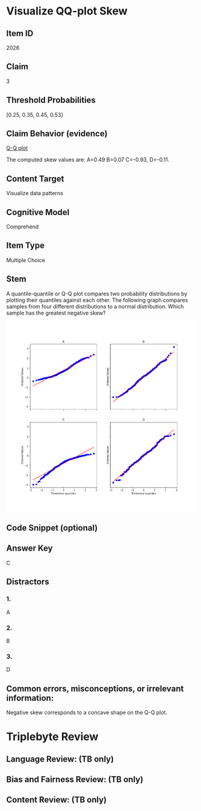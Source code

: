 # Visualize QQ-plot Skew

## Item ID
2026

## Claim
3

## Threshold Probabilities
[0.25, 0.35, 0.45, 0.53]

## Claim Behavior (evidence)
[Q-Q plot](https://en.wikipedia.org/wiki/Q%E2%80%93Q_plot)

The computed skew values are: A=0.49 B=0.07 C=-0.93, D=-0.11.

## Content Target
Visualize data patterns

## Cognitive Model
Comprehend

## Item Type
Multiple Choice

## Stem
A quantile-quantile or Q-Q plot compares two probability distributions by plotting their quantiles against each other. The following graph compares samples from four different distributions to a normal distribution. Which sample has the greatest negative skew?

![Skew Plots](3-visualize-qqplot-skew-plots.png)

## Code Snippet (optional)

## Answer Key
C

## Distractors
### 1.
A

### 2.
B

### 3.
D

## Common errors, misconceptions, or irrelevant information:
Negative skew corresponds to a concave shape on the Q-Q plot.

# Triplebyte Review

## Language Review: (TB only)

## Bias and Fairness Review: (TB only)

## Content Review: (TB only)
